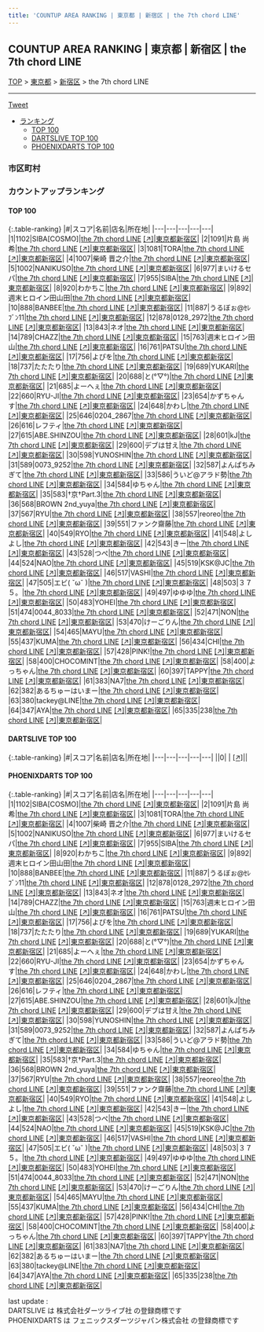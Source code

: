 ```yaml
---
title: 'COUNTUP AREA RANKING | 東京都 | 新宿区 | the 7th chord LINE'
---
```

## COUNTUP AREA RANKING | 東京都 | 新宿区 | the 7th chord LINE

[TOP](/darts/rank/) > [東京都](/darts/rank/東京都/) > [新宿区](/darts/rank/東京都/新宿区/) > the 7th chord LINE

___

<a href="https://twitter.com/share?ref_src=twsrc%5Etfw" data-text="COUNTUP AREA RANKING | 東京都新宿区the 7th chord LINE" class="twitter-share-button" data-hashtags="DARTSLIVE,PHOENIXDARTS,darts,ダーツ" data-show-count="false">Tweet</a>

* [ランキング](#カウントアップランキング)
    * [TOP 100](#top-100)
    * [DARTSLIVE TOP 100](#dartslive-top-100)
    * [PHOENIXDARTS TOP 100](#phoenixdarts-top-100)

### 市区町村

<ul>

</ul>

### カウントアップランキング

#### TOP 100



{:.table-ranking}
|#|スコア|名前|店名|所在地|
|---|---|---|---|---|
|1|1102|<span class="rank-name-pd">SIBA[COSMO]</span>|<a href="/darts/rank/shops/59098.html">the 7th chord LINE</a> <a href="https://vs.phoenixdarts.com/jp/shop/shopDetailInfo/s_59098?s_seq=59098">[↗]</a>|<a href="/darts/rank/東京都/新宿区">東京都新宿区</a>|
|2|1091|<span class="rank-name-pd"><span class="pro-icon-pd"></span>片島 尚希</span>|<a href="/darts/rank/shops/59098.html">the 7th chord LINE</a> <a href="https://vs.phoenixdarts.com/jp/shop/shopDetailInfo/s_59098?s_seq=59098">[↗]</a>|<a href="/darts/rank/東京都/新宿区">東京都新宿区</a>|
|3|1081|<span class="rank-name-pd">TORA</span>|<a href="/darts/rank/shops/59098.html">the 7th chord LINE</a> <a href="https://vs.phoenixdarts.com/jp/shop/shopDetailInfo/s_59098?s_seq=59098">[↗]</a>|<a href="/darts/rank/東京都/新宿区">東京都新宿区</a>|
|4|1007|<span class="rank-name-pd"><span class="pro-icon-pd"></span>柴崎 晋之介</span>|<a href="/darts/rank/shops/59098.html">the 7th chord LINE</a> <a href="https://vs.phoenixdarts.com/jp/shop/shopDetailInfo/s_59098?s_seq=59098">[↗]</a>|<a href="/darts/rank/東京都/新宿区">東京都新宿区</a>|
|5|1002|<span class="rank-name-pd">NANIKUSO</span>|<a href="/darts/rank/shops/59098.html">the 7th chord LINE</a> <a href="https://vs.phoenixdarts.com/jp/shop/shopDetailInfo/s_59098?s_seq=59098">[↗]</a>|<a href="/darts/rank/東京都/新宿区">東京都新宿区</a>|
|6|977|<span class="rank-name-pd">まいけるセパ</span>|<a href="/darts/rank/shops/59098.html">the 7th chord LINE</a> <a href="https://vs.phoenixdarts.com/jp/shop/shopDetailInfo/s_59098?s_seq=59098">[↗]</a>|<a href="/darts/rank/東京都/新宿区">東京都新宿区</a>|
|7|955|<span class="rank-name-pd">SIBA</span>|<a href="/darts/rank/shops/59098.html">the 7th chord LINE</a> <a href="https://vs.phoenixdarts.com/jp/shop/shopDetailInfo/s_59098?s_seq=59098">[↗]</a>|<a href="/darts/rank/東京都/新宿区">東京都新宿区</a>|
|8|920|<span class="rank-name-pd">わかちこ</span>|<a href="/darts/rank/shops/59098.html">the 7th chord LINE</a> <a href="https://vs.phoenixdarts.com/jp/shop/shopDetailInfo/s_59098?s_seq=59098">[↗]</a>|<a href="/darts/rank/東京都/新宿区">東京都新宿区</a>|
|9|892|<span class="rank-name-pd">週末ヒロイン田山田</span>|<a href="/darts/rank/shops/59098.html">the 7th chord LINE</a> <a href="https://vs.phoenixdarts.com/jp/shop/shopDetailInfo/s_59098?s_seq=59098">[↗]</a>|<a href="/darts/rank/東京都/新宿区">東京都新宿区</a>|
|10|888|<span class="rank-name-pd">BANBEE</span>|<a href="/darts/rank/shops/59098.html">the 7th chord LINE</a> <a href="https://vs.phoenixdarts.com/jp/shop/shopDetailInfo/s_59098?s_seq=59098">[↗]</a>|<a href="/darts/rank/東京都/新宿区">東京都新宿区</a>|
|11|887|<span class="rank-name-pd">うるぼぉ@ｾﾚﾌﾞﾝ11</span>|<a href="/darts/rank/shops/59098.html">the 7th chord LINE</a> <a href="https://vs.phoenixdarts.com/jp/shop/shopDetailInfo/s_59098?s_seq=59098">[↗]</a>|<a href="/darts/rank/東京都/新宿区">東京都新宿区</a>|
|12|878|<span class="rank-name-pd">0128_2972</span>|<a href="/darts/rank/shops/59098.html">the 7th chord LINE</a> <a href="https://vs.phoenixdarts.com/jp/shop/shopDetailInfo/s_59098?s_seq=59098">[↗]</a>|<a href="/darts/rank/東京都/新宿区">東京都新宿区</a>|
|13|843|<span class="rank-name-pd">ネオ</span>|<a href="/darts/rank/shops/59098.html">the 7th chord LINE</a> <a href="https://vs.phoenixdarts.com/jp/shop/shopDetailInfo/s_59098?s_seq=59098">[↗]</a>|<a href="/darts/rank/東京都/新宿区">東京都新宿区</a>|
|14|789|<span class="rank-name-pd">CHAZZ</span>|<a href="/darts/rank/shops/59098.html">the 7th chord LINE</a> <a href="https://vs.phoenixdarts.com/jp/shop/shopDetailInfo/s_59098?s_seq=59098">[↗]</a>|<a href="/darts/rank/東京都/新宿区">東京都新宿区</a>|
|15|763|<span class="rank-name-pd">週末ヒロイン田山</span>|<a href="/darts/rank/shops/59098.html">the 7th chord LINE</a> <a href="https://vs.phoenixdarts.com/jp/shop/shopDetailInfo/s_59098?s_seq=59098">[↗]</a>|<a href="/darts/rank/東京都/新宿区">東京都新宿区</a>|
|16|761|<span class="rank-name-pd">PATSU</span>|<a href="/darts/rank/shops/59098.html">the 7th chord LINE</a> <a href="https://vs.phoenixdarts.com/jp/shop/shopDetailInfo/s_59098?s_seq=59098">[↗]</a>|<a href="/darts/rank/東京都/新宿区">東京都新宿区</a>|
|17|756|<span class="rank-name-pd">よぴを</span>|<a href="/darts/rank/shops/59098.html">the 7th chord LINE</a> <a href="https://vs.phoenixdarts.com/jp/shop/shopDetailInfo/s_59098?s_seq=59098">[↗]</a>|<a href="/darts/rank/東京都/新宿区">東京都新宿区</a>|
|18|737|<span class="rank-name-pd">たたたり</span>|<a href="/darts/rank/shops/59098.html">the 7th chord LINE</a> <a href="https://vs.phoenixdarts.com/jp/shop/shopDetailInfo/s_59098?s_seq=59098">[↗]</a>|<a href="/darts/rank/東京都/新宿区">東京都新宿区</a>|
|19|689|<span class="rank-name-pd">YUKARI</span>|<a href="/darts/rank/shops/59098.html">the 7th chord LINE</a> <a href="https://vs.phoenixdarts.com/jp/shop/shopDetailInfo/s_59098?s_seq=59098">[↗]</a>|<a href="/darts/rank/東京都/新宿区">東京都新宿区</a>|
|20|688|<span class="rank-name-pd">と(°▽°)</span>|<a href="/darts/rank/shops/59098.html">the 7th chord LINE</a> <a href="https://vs.phoenixdarts.com/jp/shop/shopDetailInfo/s_59098?s_seq=59098">[↗]</a>|<a href="/darts/rank/東京都/新宿区">東京都新宿区</a>|
|21|685|<span class="rank-name-pd">よーへぇ</span>|<a href="/darts/rank/shops/59098.html">the 7th chord LINE</a> <a href="https://vs.phoenixdarts.com/jp/shop/shopDetailInfo/s_59098?s_seq=59098">[↗]</a>|<a href="/darts/rank/東京都/新宿区">東京都新宿区</a>|
|22|660|<span class="rank-name-pd">RYU-JI</span>|<a href="/darts/rank/shops/59098.html">the 7th chord LINE</a> <a href="https://vs.phoenixdarts.com/jp/shop/shopDetailInfo/s_59098?s_seq=59098">[↗]</a>|<a href="/darts/rank/東京都/新宿区">東京都新宿区</a>|
|23|654|<span class="rank-name-pd">かずちゃんす</span>|<a href="/darts/rank/shops/59098.html">the 7th chord LINE</a> <a href="https://vs.phoenixdarts.com/jp/shop/shopDetailInfo/s_59098?s_seq=59098">[↗]</a>|<a href="/darts/rank/東京都/新宿区">東京都新宿区</a>|
|24|648|<span class="rank-name-pd">かわし</span>|<a href="/darts/rank/shops/59098.html">the 7th chord LINE</a> <a href="https://vs.phoenixdarts.com/jp/shop/shopDetailInfo/s_59098?s_seq=59098">[↗]</a>|<a href="/darts/rank/東京都/新宿区">東京都新宿区</a>|
|25|646|<span class="rank-name-pd">0204_2867</span>|<a href="/darts/rank/shops/59098.html">the 7th chord LINE</a> <a href="https://vs.phoenixdarts.com/jp/shop/shopDetailInfo/s_59098?s_seq=59098">[↗]</a>|<a href="/darts/rank/東京都/新宿区">東京都新宿区</a>|
|26|616|<span class="rank-name-pd">レフティ</span>|<a href="/darts/rank/shops/59098.html">the 7th chord LINE</a> <a href="https://vs.phoenixdarts.com/jp/shop/shopDetailInfo/s_59098?s_seq=59098">[↗]</a>|<a href="/darts/rank/東京都/新宿区">東京都新宿区</a>|
|27|615|<span class="rank-name-pd">ABE.SHINZOU</span>|<a href="/darts/rank/shops/59098.html">the 7th chord LINE</a> <a href="https://vs.phoenixdarts.com/jp/shop/shopDetailInfo/s_59098?s_seq=59098">[↗]</a>|<a href="/darts/rank/東京都/新宿区">東京都新宿区</a>|
|28|601|<span class="rank-name-pd">kJ</span>|<a href="/darts/rank/shops/59098.html">the 7th chord LINE</a> <a href="https://vs.phoenixdarts.com/jp/shop/shopDetailInfo/s_59098?s_seq=59098">[↗]</a>|<a href="/darts/rank/東京都/新宿区">東京都新宿区</a>|
|29|600|<span class="rank-name-pd">デブは甘え</span>|<a href="/darts/rank/shops/59098.html">the 7th chord LINE</a> <a href="https://vs.phoenixdarts.com/jp/shop/shopDetailInfo/s_59098?s_seq=59098">[↗]</a>|<a href="/darts/rank/東京都/新宿区">東京都新宿区</a>|
|30|598|<span class="rank-name-pd">YUNOSHIN</span>|<a href="/darts/rank/shops/59098.html">the 7th chord LINE</a> <a href="https://vs.phoenixdarts.com/jp/shop/shopDetailInfo/s_59098?s_seq=59098">[↗]</a>|<a href="/darts/rank/東京都/新宿区">東京都新宿区</a>|
|31|589|<span class="rank-name-pd">0073_9252</span>|<a href="/darts/rank/shops/59098.html">the 7th chord LINE</a> <a href="https://vs.phoenixdarts.com/jp/shop/shopDetailInfo/s_59098?s_seq=59098">[↗]</a>|<a href="/darts/rank/東京都/新宿区">東京都新宿区</a>|
|32|587|<span class="rank-name-pd">よんぱちみぎて</span>|<a href="/darts/rank/shops/59098.html">the 7th chord LINE</a> <a href="https://vs.phoenixdarts.com/jp/shop/shopDetailInfo/s_59098?s_seq=59098">[↗]</a>|<a href="/darts/rank/東京都/新宿区">東京都新宿区</a>|
|33|586|<span class="rank-name-pd">ういど@アラド勢</span>|<a href="/darts/rank/shops/59098.html">the 7th chord LINE</a> <a href="https://vs.phoenixdarts.com/jp/shop/shopDetailInfo/s_59098?s_seq=59098">[↗]</a>|<a href="/darts/rank/東京都/新宿区">東京都新宿区</a>|
|34|584|<span class="rank-name-pd">ゆちゃん</span>|<a href="/darts/rank/shops/59098.html">the 7th chord LINE</a> <a href="https://vs.phoenixdarts.com/jp/shop/shopDetailInfo/s_59098?s_seq=59098">[↗]</a>|<a href="/darts/rank/東京都/新宿区">東京都新宿区</a>|
|35|583|<span class="rank-name-pd">†京†Part.3</span>|<a href="/darts/rank/shops/59098.html">the 7th chord LINE</a> <a href="https://vs.phoenixdarts.com/jp/shop/shopDetailInfo/s_59098?s_seq=59098">[↗]</a>|<a href="/darts/rank/東京都/新宿区">東京都新宿区</a>|
|36|568|<span class="rank-name-pd">BROWN 2nd_yuya</span>|<a href="/darts/rank/shops/59098.html">the 7th chord LINE</a> <a href="https://vs.phoenixdarts.com/jp/shop/shopDetailInfo/s_59098?s_seq=59098">[↗]</a>|<a href="/darts/rank/東京都/新宿区">東京都新宿区</a>|
|37|567|<span class="rank-name-pd">RYU</span>|<a href="/darts/rank/shops/59098.html">the 7th chord LINE</a> <a href="https://vs.phoenixdarts.com/jp/shop/shopDetailInfo/s_59098?s_seq=59098">[↗]</a>|<a href="/darts/rank/東京都/新宿区">東京都新宿区</a>|
|38|557|<span class="rank-name-pd">reoreo</span>|<a href="/darts/rank/shops/59098.html">the 7th chord LINE</a> <a href="https://vs.phoenixdarts.com/jp/shop/shopDetailInfo/s_59098?s_seq=59098">[↗]</a>|<a href="/darts/rank/東京都/新宿区">東京都新宿区</a>|
|39|551|<span class="rank-name-pd">ファンク齋藤</span>|<a href="/darts/rank/shops/59098.html">the 7th chord LINE</a> <a href="https://vs.phoenixdarts.com/jp/shop/shopDetailInfo/s_59098?s_seq=59098">[↗]</a>|<a href="/darts/rank/東京都/新宿区">東京都新宿区</a>|
|40|549|<span class="rank-name-pd">RYO</span>|<a href="/darts/rank/shops/59098.html">the 7th chord LINE</a> <a href="https://vs.phoenixdarts.com/jp/shop/shopDetailInfo/s_59098?s_seq=59098">[↗]</a>|<a href="/darts/rank/東京都/新宿区">東京都新宿区</a>|
|41|548|<span class="rank-name-pd">よしよし</span>|<a href="/darts/rank/shops/59098.html">the 7th chord LINE</a> <a href="https://vs.phoenixdarts.com/jp/shop/shopDetailInfo/s_59098?s_seq=59098">[↗]</a>|<a href="/darts/rank/東京都/新宿区">東京都新宿区</a>|
|42|543|<span class="rank-name-pd">きー</span>|<a href="/darts/rank/shops/59098.html">the 7th chord LINE</a> <a href="https://vs.phoenixdarts.com/jp/shop/shopDetailInfo/s_59098?s_seq=59098">[↗]</a>|<a href="/darts/rank/東京都/新宿区">東京都新宿区</a>|
|43|528|<span class="rank-name-pd">つぺ</span>|<a href="/darts/rank/shops/59098.html">the 7th chord LINE</a> <a href="https://vs.phoenixdarts.com/jp/shop/shopDetailInfo/s_59098?s_seq=59098">[↗]</a>|<a href="/darts/rank/東京都/新宿区">東京都新宿区</a>|
|44|524|<span class="rank-name-pd">NAO</span>|<a href="/darts/rank/shops/59098.html">the 7th chord LINE</a> <a href="https://vs.phoenixdarts.com/jp/shop/shopDetailInfo/s_59098?s_seq=59098">[↗]</a>|<a href="/darts/rank/東京都/新宿区">東京都新宿区</a>|
|45|519|<span class="rank-name-pd">KSK@JC</span>|<a href="/darts/rank/shops/59098.html">the 7th chord LINE</a> <a href="https://vs.phoenixdarts.com/jp/shop/shopDetailInfo/s_59098?s_seq=59098">[↗]</a>|<a href="/darts/rank/東京都/新宿区">東京都新宿区</a>|
|46|517|<span class="rank-name-pd">VASHI</span>|<a href="/darts/rank/shops/59098.html">the 7th chord LINE</a> <a href="https://vs.phoenixdarts.com/jp/shop/shopDetailInfo/s_59098?s_seq=59098">[↗]</a>|<a href="/darts/rank/東京都/新宿区">東京都新宿区</a>|
|47|505|<span class="rank-name-pd">エビ( ˇωˇ )</span>|<a href="/darts/rank/shops/59098.html">the 7th chord LINE</a> <a href="https://vs.phoenixdarts.com/jp/shop/shopDetailInfo/s_59098?s_seq=59098">[↗]</a>|<a href="/darts/rank/東京都/新宿区">東京都新宿区</a>|
|48|503|<span class="rank-name-pd">３７５。</span>|<a href="/darts/rank/shops/59098.html">the 7th chord LINE</a> <a href="https://vs.phoenixdarts.com/jp/shop/shopDetailInfo/s_59098?s_seq=59098">[↗]</a>|<a href="/darts/rank/東京都/新宿区">東京都新宿区</a>|
|49|497|<span class="rank-name-pd">ゆゆゆ</span>|<a href="/darts/rank/shops/59098.html">the 7th chord LINE</a> <a href="https://vs.phoenixdarts.com/jp/shop/shopDetailInfo/s_59098?s_seq=59098">[↗]</a>|<a href="/darts/rank/東京都/新宿区">東京都新宿区</a>|
|50|483|<span class="rank-name-pd">YOHEI</span>|<a href="/darts/rank/shops/59098.html">the 7th chord LINE</a> <a href="https://vs.phoenixdarts.com/jp/shop/shopDetailInfo/s_59098?s_seq=59098">[↗]</a>|<a href="/darts/rank/東京都/新宿区">東京都新宿区</a>|
|51|474|<span class="rank-name-pd">0044_8033</span>|<a href="/darts/rank/shops/59098.html">the 7th chord LINE</a> <a href="https://vs.phoenixdarts.com/jp/shop/shopDetailInfo/s_59098?s_seq=59098">[↗]</a>|<a href="/darts/rank/東京都/新宿区">東京都新宿区</a>|
|52|471|<span class="rank-name-pd">NON</span>|<a href="/darts/rank/shops/59098.html">the 7th chord LINE</a> <a href="https://vs.phoenixdarts.com/jp/shop/shopDetailInfo/s_59098?s_seq=59098">[↗]</a>|<a href="/darts/rank/東京都/新宿区">東京都新宿区</a>|
|53|470|<span class="rank-name-pd">けーごりん</span>|<a href="/darts/rank/shops/59098.html">the 7th chord LINE</a> <a href="https://vs.phoenixdarts.com/jp/shop/shopDetailInfo/s_59098?s_seq=59098">[↗]</a>|<a href="/darts/rank/東京都/新宿区">東京都新宿区</a>|
|54|465|<span class="rank-name-pd">MAYU</span>|<a href="/darts/rank/shops/59098.html">the 7th chord LINE</a> <a href="https://vs.phoenixdarts.com/jp/shop/shopDetailInfo/s_59098?s_seq=59098">[↗]</a>|<a href="/darts/rank/東京都/新宿区">東京都新宿区</a>|
|55|437|<span class="rank-name-pd">KUMA</span>|<a href="/darts/rank/shops/59098.html">the 7th chord LINE</a> <a href="https://vs.phoenixdarts.com/jp/shop/shopDetailInfo/s_59098?s_seq=59098">[↗]</a>|<a href="/darts/rank/東京都/新宿区">東京都新宿区</a>|
|56|434|<span class="rank-name-pd">CHI</span>|<a href="/darts/rank/shops/59098.html">the 7th chord LINE</a> <a href="https://vs.phoenixdarts.com/jp/shop/shopDetailInfo/s_59098?s_seq=59098">[↗]</a>|<a href="/darts/rank/東京都/新宿区">東京都新宿区</a>|
|57|428|<span class="rank-name-pd">PINK!</span>|<a href="/darts/rank/shops/59098.html">the 7th chord LINE</a> <a href="https://vs.phoenixdarts.com/jp/shop/shopDetailInfo/s_59098?s_seq=59098">[↗]</a>|<a href="/darts/rank/東京都/新宿区">東京都新宿区</a>|
|58|400|<span class="rank-name-pd">CHOCOMINT</span>|<a href="/darts/rank/shops/59098.html">the 7th chord LINE</a> <a href="https://vs.phoenixdarts.com/jp/shop/shopDetailInfo/s_59098?s_seq=59098">[↗]</a>|<a href="/darts/rank/東京都/新宿区">東京都新宿区</a>|
|58|400|<span class="rank-name-pd">よっちゃん</span>|<a href="/darts/rank/shops/59098.html">the 7th chord LINE</a> <a href="https://vs.phoenixdarts.com/jp/shop/shopDetailInfo/s_59098?s_seq=59098">[↗]</a>|<a href="/darts/rank/東京都/新宿区">東京都新宿区</a>|
|60|397|<span class="rank-name-pd">TAPPY</span>|<a href="/darts/rank/shops/59098.html">the 7th chord LINE</a> <a href="https://vs.phoenixdarts.com/jp/shop/shopDetailInfo/s_59098?s_seq=59098">[↗]</a>|<a href="/darts/rank/東京都/新宿区">東京都新宿区</a>|
|61|383|<span class="rank-name-pd">NA7</span>|<a href="/darts/rank/shops/59098.html">the 7th chord LINE</a> <a href="https://vs.phoenixdarts.com/jp/shop/shopDetailInfo/s_59098?s_seq=59098">[↗]</a>|<a href="/darts/rank/東京都/新宿区">東京都新宿区</a>|
|62|382|<span class="rank-name-pd">あるちゅーはいまー</span>|<a href="/darts/rank/shops/59098.html">the 7th chord LINE</a> <a href="https://vs.phoenixdarts.com/jp/shop/shopDetailInfo/s_59098?s_seq=59098">[↗]</a>|<a href="/darts/rank/東京都/新宿区">東京都新宿区</a>|
|63|380|<span class="rank-name-pd">tackey@LINE</span>|<a href="/darts/rank/shops/59098.html">the 7th chord LINE</a> <a href="https://vs.phoenixdarts.com/jp/shop/shopDetailInfo/s_59098?s_seq=59098">[↗]</a>|<a href="/darts/rank/東京都/新宿区">東京都新宿区</a>|
|64|347|<span class="rank-name-pd">AYA</span>|<a href="/darts/rank/shops/59098.html">the 7th chord LINE</a> <a href="https://vs.phoenixdarts.com/jp/shop/shopDetailInfo/s_59098?s_seq=59098">[↗]</a>|<a href="/darts/rank/東京都/新宿区">東京都新宿区</a>|
|65|335|<span class="rank-name-pd">238</span>|<a href="/darts/rank/shops/59098.html">the 7th chord LINE</a> <a href="https://vs.phoenixdarts.com/jp/shop/shopDetailInfo/s_59098?s_seq=59098">[↗]</a>|<a href="/darts/rank/東京都/新宿区">東京都新宿区</a>|


#### DARTSLIVE TOP 100



{:.table-ranking}
|#|スコア|名前|店名|所在地|
|---|---|---|---|---|
||0|<span class="rank-name-dl"> </span>|<a href="/darts/rank/shops/.html"></a> <a href="">[↗]</a>|<a href="/darts/rank//"></a>|


#### PHOENIXDARTS TOP 100



{:.table-ranking}
|#|スコア|名前|店名|所在地|
|---|---|---|---|---|
|1|1102|<span class="rank-name-pd">SIBA[COSMO]</span>|<a href="/darts/rank/shops/59098.html">the 7th chord LINE</a> <a href="https://vs.phoenixdarts.com/jp/shop/shopDetailInfo/s_59098?s_seq=59098">[↗]</a>|<a href="/darts/rank/東京都/新宿区">東京都新宿区</a>|
|2|1091|<span class="rank-name-pd"><span class="pro-icon-pd"></span>片島 尚希</span>|<a href="/darts/rank/shops/59098.html">the 7th chord LINE</a> <a href="https://vs.phoenixdarts.com/jp/shop/shopDetailInfo/s_59098?s_seq=59098">[↗]</a>|<a href="/darts/rank/東京都/新宿区">東京都新宿区</a>|
|3|1081|<span class="rank-name-pd">TORA</span>|<a href="/darts/rank/shops/59098.html">the 7th chord LINE</a> <a href="https://vs.phoenixdarts.com/jp/shop/shopDetailInfo/s_59098?s_seq=59098">[↗]</a>|<a href="/darts/rank/東京都/新宿区">東京都新宿区</a>|
|4|1007|<span class="rank-name-pd"><span class="pro-icon-pd"></span>柴崎 晋之介</span>|<a href="/darts/rank/shops/59098.html">the 7th chord LINE</a> <a href="https://vs.phoenixdarts.com/jp/shop/shopDetailInfo/s_59098?s_seq=59098">[↗]</a>|<a href="/darts/rank/東京都/新宿区">東京都新宿区</a>|
|5|1002|<span class="rank-name-pd">NANIKUSO</span>|<a href="/darts/rank/shops/59098.html">the 7th chord LINE</a> <a href="https://vs.phoenixdarts.com/jp/shop/shopDetailInfo/s_59098?s_seq=59098">[↗]</a>|<a href="/darts/rank/東京都/新宿区">東京都新宿区</a>|
|6|977|<span class="rank-name-pd">まいけるセパ</span>|<a href="/darts/rank/shops/59098.html">the 7th chord LINE</a> <a href="https://vs.phoenixdarts.com/jp/shop/shopDetailInfo/s_59098?s_seq=59098">[↗]</a>|<a href="/darts/rank/東京都/新宿区">東京都新宿区</a>|
|7|955|<span class="rank-name-pd">SIBA</span>|<a href="/darts/rank/shops/59098.html">the 7th chord LINE</a> <a href="https://vs.phoenixdarts.com/jp/shop/shopDetailInfo/s_59098?s_seq=59098">[↗]</a>|<a href="/darts/rank/東京都/新宿区">東京都新宿区</a>|
|8|920|<span class="rank-name-pd">わかちこ</span>|<a href="/darts/rank/shops/59098.html">the 7th chord LINE</a> <a href="https://vs.phoenixdarts.com/jp/shop/shopDetailInfo/s_59098?s_seq=59098">[↗]</a>|<a href="/darts/rank/東京都/新宿区">東京都新宿区</a>|
|9|892|<span class="rank-name-pd">週末ヒロイン田山田</span>|<a href="/darts/rank/shops/59098.html">the 7th chord LINE</a> <a href="https://vs.phoenixdarts.com/jp/shop/shopDetailInfo/s_59098?s_seq=59098">[↗]</a>|<a href="/darts/rank/東京都/新宿区">東京都新宿区</a>|
|10|888|<span class="rank-name-pd">BANBEE</span>|<a href="/darts/rank/shops/59098.html">the 7th chord LINE</a> <a href="https://vs.phoenixdarts.com/jp/shop/shopDetailInfo/s_59098?s_seq=59098">[↗]</a>|<a href="/darts/rank/東京都/新宿区">東京都新宿区</a>|
|11|887|<span class="rank-name-pd">うるぼぉ@ｾﾚﾌﾞﾝ11</span>|<a href="/darts/rank/shops/59098.html">the 7th chord LINE</a> <a href="https://vs.phoenixdarts.com/jp/shop/shopDetailInfo/s_59098?s_seq=59098">[↗]</a>|<a href="/darts/rank/東京都/新宿区">東京都新宿区</a>|
|12|878|<span class="rank-name-pd">0128_2972</span>|<a href="/darts/rank/shops/59098.html">the 7th chord LINE</a> <a href="https://vs.phoenixdarts.com/jp/shop/shopDetailInfo/s_59098?s_seq=59098">[↗]</a>|<a href="/darts/rank/東京都/新宿区">東京都新宿区</a>|
|13|843|<span class="rank-name-pd">ネオ</span>|<a href="/darts/rank/shops/59098.html">the 7th chord LINE</a> <a href="https://vs.phoenixdarts.com/jp/shop/shopDetailInfo/s_59098?s_seq=59098">[↗]</a>|<a href="/darts/rank/東京都/新宿区">東京都新宿区</a>|
|14|789|<span class="rank-name-pd">CHAZZ</span>|<a href="/darts/rank/shops/59098.html">the 7th chord LINE</a> <a href="https://vs.phoenixdarts.com/jp/shop/shopDetailInfo/s_59098?s_seq=59098">[↗]</a>|<a href="/darts/rank/東京都/新宿区">東京都新宿区</a>|
|15|763|<span class="rank-name-pd">週末ヒロイン田山</span>|<a href="/darts/rank/shops/59098.html">the 7th chord LINE</a> <a href="https://vs.phoenixdarts.com/jp/shop/shopDetailInfo/s_59098?s_seq=59098">[↗]</a>|<a href="/darts/rank/東京都/新宿区">東京都新宿区</a>|
|16|761|<span class="rank-name-pd">PATSU</span>|<a href="/darts/rank/shops/59098.html">the 7th chord LINE</a> <a href="https://vs.phoenixdarts.com/jp/shop/shopDetailInfo/s_59098?s_seq=59098">[↗]</a>|<a href="/darts/rank/東京都/新宿区">東京都新宿区</a>|
|17|756|<span class="rank-name-pd">よぴを</span>|<a href="/darts/rank/shops/59098.html">the 7th chord LINE</a> <a href="https://vs.phoenixdarts.com/jp/shop/shopDetailInfo/s_59098?s_seq=59098">[↗]</a>|<a href="/darts/rank/東京都/新宿区">東京都新宿区</a>|
|18|737|<span class="rank-name-pd">たたたり</span>|<a href="/darts/rank/shops/59098.html">the 7th chord LINE</a> <a href="https://vs.phoenixdarts.com/jp/shop/shopDetailInfo/s_59098?s_seq=59098">[↗]</a>|<a href="/darts/rank/東京都/新宿区">東京都新宿区</a>|
|19|689|<span class="rank-name-pd">YUKARI</span>|<a href="/darts/rank/shops/59098.html">the 7th chord LINE</a> <a href="https://vs.phoenixdarts.com/jp/shop/shopDetailInfo/s_59098?s_seq=59098">[↗]</a>|<a href="/darts/rank/東京都/新宿区">東京都新宿区</a>|
|20|688|<span class="rank-name-pd">と(°▽°)</span>|<a href="/darts/rank/shops/59098.html">the 7th chord LINE</a> <a href="https://vs.phoenixdarts.com/jp/shop/shopDetailInfo/s_59098?s_seq=59098">[↗]</a>|<a href="/darts/rank/東京都/新宿区">東京都新宿区</a>|
|21|685|<span class="rank-name-pd">よーへぇ</span>|<a href="/darts/rank/shops/59098.html">the 7th chord LINE</a> <a href="https://vs.phoenixdarts.com/jp/shop/shopDetailInfo/s_59098?s_seq=59098">[↗]</a>|<a href="/darts/rank/東京都/新宿区">東京都新宿区</a>|
|22|660|<span class="rank-name-pd">RYU-JI</span>|<a href="/darts/rank/shops/59098.html">the 7th chord LINE</a> <a href="https://vs.phoenixdarts.com/jp/shop/shopDetailInfo/s_59098?s_seq=59098">[↗]</a>|<a href="/darts/rank/東京都/新宿区">東京都新宿区</a>|
|23|654|<span class="rank-name-pd">かずちゃんす</span>|<a href="/darts/rank/shops/59098.html">the 7th chord LINE</a> <a href="https://vs.phoenixdarts.com/jp/shop/shopDetailInfo/s_59098?s_seq=59098">[↗]</a>|<a href="/darts/rank/東京都/新宿区">東京都新宿区</a>|
|24|648|<span class="rank-name-pd">かわし</span>|<a href="/darts/rank/shops/59098.html">the 7th chord LINE</a> <a href="https://vs.phoenixdarts.com/jp/shop/shopDetailInfo/s_59098?s_seq=59098">[↗]</a>|<a href="/darts/rank/東京都/新宿区">東京都新宿区</a>|
|25|646|<span class="rank-name-pd">0204_2867</span>|<a href="/darts/rank/shops/59098.html">the 7th chord LINE</a> <a href="https://vs.phoenixdarts.com/jp/shop/shopDetailInfo/s_59098?s_seq=59098">[↗]</a>|<a href="/darts/rank/東京都/新宿区">東京都新宿区</a>|
|26|616|<span class="rank-name-pd">レフティ</span>|<a href="/darts/rank/shops/59098.html">the 7th chord LINE</a> <a href="https://vs.phoenixdarts.com/jp/shop/shopDetailInfo/s_59098?s_seq=59098">[↗]</a>|<a href="/darts/rank/東京都/新宿区">東京都新宿区</a>|
|27|615|<span class="rank-name-pd">ABE.SHINZOU</span>|<a href="/darts/rank/shops/59098.html">the 7th chord LINE</a> <a href="https://vs.phoenixdarts.com/jp/shop/shopDetailInfo/s_59098?s_seq=59098">[↗]</a>|<a href="/darts/rank/東京都/新宿区">東京都新宿区</a>|
|28|601|<span class="rank-name-pd">kJ</span>|<a href="/darts/rank/shops/59098.html">the 7th chord LINE</a> <a href="https://vs.phoenixdarts.com/jp/shop/shopDetailInfo/s_59098?s_seq=59098">[↗]</a>|<a href="/darts/rank/東京都/新宿区">東京都新宿区</a>|
|29|600|<span class="rank-name-pd">デブは甘え</span>|<a href="/darts/rank/shops/59098.html">the 7th chord LINE</a> <a href="https://vs.phoenixdarts.com/jp/shop/shopDetailInfo/s_59098?s_seq=59098">[↗]</a>|<a href="/darts/rank/東京都/新宿区">東京都新宿区</a>|
|30|598|<span class="rank-name-pd">YUNOSHIN</span>|<a href="/darts/rank/shops/59098.html">the 7th chord LINE</a> <a href="https://vs.phoenixdarts.com/jp/shop/shopDetailInfo/s_59098?s_seq=59098">[↗]</a>|<a href="/darts/rank/東京都/新宿区">東京都新宿区</a>|
|31|589|<span class="rank-name-pd">0073_9252</span>|<a href="/darts/rank/shops/59098.html">the 7th chord LINE</a> <a href="https://vs.phoenixdarts.com/jp/shop/shopDetailInfo/s_59098?s_seq=59098">[↗]</a>|<a href="/darts/rank/東京都/新宿区">東京都新宿区</a>|
|32|587|<span class="rank-name-pd">よんぱちみぎて</span>|<a href="/darts/rank/shops/59098.html">the 7th chord LINE</a> <a href="https://vs.phoenixdarts.com/jp/shop/shopDetailInfo/s_59098?s_seq=59098">[↗]</a>|<a href="/darts/rank/東京都/新宿区">東京都新宿区</a>|
|33|586|<span class="rank-name-pd">ういど@アラド勢</span>|<a href="/darts/rank/shops/59098.html">the 7th chord LINE</a> <a href="https://vs.phoenixdarts.com/jp/shop/shopDetailInfo/s_59098?s_seq=59098">[↗]</a>|<a href="/darts/rank/東京都/新宿区">東京都新宿区</a>|
|34|584|<span class="rank-name-pd">ゆちゃん</span>|<a href="/darts/rank/shops/59098.html">the 7th chord LINE</a> <a href="https://vs.phoenixdarts.com/jp/shop/shopDetailInfo/s_59098?s_seq=59098">[↗]</a>|<a href="/darts/rank/東京都/新宿区">東京都新宿区</a>|
|35|583|<span class="rank-name-pd">†京†Part.3</span>|<a href="/darts/rank/shops/59098.html">the 7th chord LINE</a> <a href="https://vs.phoenixdarts.com/jp/shop/shopDetailInfo/s_59098?s_seq=59098">[↗]</a>|<a href="/darts/rank/東京都/新宿区">東京都新宿区</a>|
|36|568|<span class="rank-name-pd">BROWN 2nd_yuya</span>|<a href="/darts/rank/shops/59098.html">the 7th chord LINE</a> <a href="https://vs.phoenixdarts.com/jp/shop/shopDetailInfo/s_59098?s_seq=59098">[↗]</a>|<a href="/darts/rank/東京都/新宿区">東京都新宿区</a>|
|37|567|<span class="rank-name-pd">RYU</span>|<a href="/darts/rank/shops/59098.html">the 7th chord LINE</a> <a href="https://vs.phoenixdarts.com/jp/shop/shopDetailInfo/s_59098?s_seq=59098">[↗]</a>|<a href="/darts/rank/東京都/新宿区">東京都新宿区</a>|
|38|557|<span class="rank-name-pd">reoreo</span>|<a href="/darts/rank/shops/59098.html">the 7th chord LINE</a> <a href="https://vs.phoenixdarts.com/jp/shop/shopDetailInfo/s_59098?s_seq=59098">[↗]</a>|<a href="/darts/rank/東京都/新宿区">東京都新宿区</a>|
|39|551|<span class="rank-name-pd">ファンク齋藤</span>|<a href="/darts/rank/shops/59098.html">the 7th chord LINE</a> <a href="https://vs.phoenixdarts.com/jp/shop/shopDetailInfo/s_59098?s_seq=59098">[↗]</a>|<a href="/darts/rank/東京都/新宿区">東京都新宿区</a>|
|40|549|<span class="rank-name-pd">RYO</span>|<a href="/darts/rank/shops/59098.html">the 7th chord LINE</a> <a href="https://vs.phoenixdarts.com/jp/shop/shopDetailInfo/s_59098?s_seq=59098">[↗]</a>|<a href="/darts/rank/東京都/新宿区">東京都新宿区</a>|
|41|548|<span class="rank-name-pd">よしよし</span>|<a href="/darts/rank/shops/59098.html">the 7th chord LINE</a> <a href="https://vs.phoenixdarts.com/jp/shop/shopDetailInfo/s_59098?s_seq=59098">[↗]</a>|<a href="/darts/rank/東京都/新宿区">東京都新宿区</a>|
|42|543|<span class="rank-name-pd">きー</span>|<a href="/darts/rank/shops/59098.html">the 7th chord LINE</a> <a href="https://vs.phoenixdarts.com/jp/shop/shopDetailInfo/s_59098?s_seq=59098">[↗]</a>|<a href="/darts/rank/東京都/新宿区">東京都新宿区</a>|
|43|528|<span class="rank-name-pd">つぺ</span>|<a href="/darts/rank/shops/59098.html">the 7th chord LINE</a> <a href="https://vs.phoenixdarts.com/jp/shop/shopDetailInfo/s_59098?s_seq=59098">[↗]</a>|<a href="/darts/rank/東京都/新宿区">東京都新宿区</a>|
|44|524|<span class="rank-name-pd">NAO</span>|<a href="/darts/rank/shops/59098.html">the 7th chord LINE</a> <a href="https://vs.phoenixdarts.com/jp/shop/shopDetailInfo/s_59098?s_seq=59098">[↗]</a>|<a href="/darts/rank/東京都/新宿区">東京都新宿区</a>|
|45|519|<span class="rank-name-pd">KSK@JC</span>|<a href="/darts/rank/shops/59098.html">the 7th chord LINE</a> <a href="https://vs.phoenixdarts.com/jp/shop/shopDetailInfo/s_59098?s_seq=59098">[↗]</a>|<a href="/darts/rank/東京都/新宿区">東京都新宿区</a>|
|46|517|<span class="rank-name-pd">VASHI</span>|<a href="/darts/rank/shops/59098.html">the 7th chord LINE</a> <a href="https://vs.phoenixdarts.com/jp/shop/shopDetailInfo/s_59098?s_seq=59098">[↗]</a>|<a href="/darts/rank/東京都/新宿区">東京都新宿区</a>|
|47|505|<span class="rank-name-pd">エビ( ˇωˇ )</span>|<a href="/darts/rank/shops/59098.html">the 7th chord LINE</a> <a href="https://vs.phoenixdarts.com/jp/shop/shopDetailInfo/s_59098?s_seq=59098">[↗]</a>|<a href="/darts/rank/東京都/新宿区">東京都新宿区</a>|
|48|503|<span class="rank-name-pd">３７５。</span>|<a href="/darts/rank/shops/59098.html">the 7th chord LINE</a> <a href="https://vs.phoenixdarts.com/jp/shop/shopDetailInfo/s_59098?s_seq=59098">[↗]</a>|<a href="/darts/rank/東京都/新宿区">東京都新宿区</a>|
|49|497|<span class="rank-name-pd">ゆゆゆ</span>|<a href="/darts/rank/shops/59098.html">the 7th chord LINE</a> <a href="https://vs.phoenixdarts.com/jp/shop/shopDetailInfo/s_59098?s_seq=59098">[↗]</a>|<a href="/darts/rank/東京都/新宿区">東京都新宿区</a>|
|50|483|<span class="rank-name-pd">YOHEI</span>|<a href="/darts/rank/shops/59098.html">the 7th chord LINE</a> <a href="https://vs.phoenixdarts.com/jp/shop/shopDetailInfo/s_59098?s_seq=59098">[↗]</a>|<a href="/darts/rank/東京都/新宿区">東京都新宿区</a>|
|51|474|<span class="rank-name-pd">0044_8033</span>|<a href="/darts/rank/shops/59098.html">the 7th chord LINE</a> <a href="https://vs.phoenixdarts.com/jp/shop/shopDetailInfo/s_59098?s_seq=59098">[↗]</a>|<a href="/darts/rank/東京都/新宿区">東京都新宿区</a>|
|52|471|<span class="rank-name-pd">NON</span>|<a href="/darts/rank/shops/59098.html">the 7th chord LINE</a> <a href="https://vs.phoenixdarts.com/jp/shop/shopDetailInfo/s_59098?s_seq=59098">[↗]</a>|<a href="/darts/rank/東京都/新宿区">東京都新宿区</a>|
|53|470|<span class="rank-name-pd">けーごりん</span>|<a href="/darts/rank/shops/59098.html">the 7th chord LINE</a> <a href="https://vs.phoenixdarts.com/jp/shop/shopDetailInfo/s_59098?s_seq=59098">[↗]</a>|<a href="/darts/rank/東京都/新宿区">東京都新宿区</a>|
|54|465|<span class="rank-name-pd">MAYU</span>|<a href="/darts/rank/shops/59098.html">the 7th chord LINE</a> <a href="https://vs.phoenixdarts.com/jp/shop/shopDetailInfo/s_59098?s_seq=59098">[↗]</a>|<a href="/darts/rank/東京都/新宿区">東京都新宿区</a>|
|55|437|<span class="rank-name-pd">KUMA</span>|<a href="/darts/rank/shops/59098.html">the 7th chord LINE</a> <a href="https://vs.phoenixdarts.com/jp/shop/shopDetailInfo/s_59098?s_seq=59098">[↗]</a>|<a href="/darts/rank/東京都/新宿区">東京都新宿区</a>|
|56|434|<span class="rank-name-pd">CHI</span>|<a href="/darts/rank/shops/59098.html">the 7th chord LINE</a> <a href="https://vs.phoenixdarts.com/jp/shop/shopDetailInfo/s_59098?s_seq=59098">[↗]</a>|<a href="/darts/rank/東京都/新宿区">東京都新宿区</a>|
|57|428|<span class="rank-name-pd">PINK!</span>|<a href="/darts/rank/shops/59098.html">the 7th chord LINE</a> <a href="https://vs.phoenixdarts.com/jp/shop/shopDetailInfo/s_59098?s_seq=59098">[↗]</a>|<a href="/darts/rank/東京都/新宿区">東京都新宿区</a>|
|58|400|<span class="rank-name-pd">CHOCOMINT</span>|<a href="/darts/rank/shops/59098.html">the 7th chord LINE</a> <a href="https://vs.phoenixdarts.com/jp/shop/shopDetailInfo/s_59098?s_seq=59098">[↗]</a>|<a href="/darts/rank/東京都/新宿区">東京都新宿区</a>|
|58|400|<span class="rank-name-pd">よっちゃん</span>|<a href="/darts/rank/shops/59098.html">the 7th chord LINE</a> <a href="https://vs.phoenixdarts.com/jp/shop/shopDetailInfo/s_59098?s_seq=59098">[↗]</a>|<a href="/darts/rank/東京都/新宿区">東京都新宿区</a>|
|60|397|<span class="rank-name-pd">TAPPY</span>|<a href="/darts/rank/shops/59098.html">the 7th chord LINE</a> <a href="https://vs.phoenixdarts.com/jp/shop/shopDetailInfo/s_59098?s_seq=59098">[↗]</a>|<a href="/darts/rank/東京都/新宿区">東京都新宿区</a>|
|61|383|<span class="rank-name-pd">NA7</span>|<a href="/darts/rank/shops/59098.html">the 7th chord LINE</a> <a href="https://vs.phoenixdarts.com/jp/shop/shopDetailInfo/s_59098?s_seq=59098">[↗]</a>|<a href="/darts/rank/東京都/新宿区">東京都新宿区</a>|
|62|382|<span class="rank-name-pd">あるちゅーはいまー</span>|<a href="/darts/rank/shops/59098.html">the 7th chord LINE</a> <a href="https://vs.phoenixdarts.com/jp/shop/shopDetailInfo/s_59098?s_seq=59098">[↗]</a>|<a href="/darts/rank/東京都/新宿区">東京都新宿区</a>|
|63|380|<span class="rank-name-pd">tackey@LINE</span>|<a href="/darts/rank/shops/59098.html">the 7th chord LINE</a> <a href="https://vs.phoenixdarts.com/jp/shop/shopDetailInfo/s_59098?s_seq=59098">[↗]</a>|<a href="/darts/rank/東京都/新宿区">東京都新宿区</a>|
|64|347|<span class="rank-name-pd">AYA</span>|<a href="/darts/rank/shops/59098.html">the 7th chord LINE</a> <a href="https://vs.phoenixdarts.com/jp/shop/shopDetailInfo/s_59098?s_seq=59098">[↗]</a>|<a href="/darts/rank/東京都/新宿区">東京都新宿区</a>|
|65|335|<span class="rank-name-pd">238</span>|<a href="/darts/rank/shops/59098.html">the 7th chord LINE</a> <a href="https://vs.phoenixdarts.com/jp/shop/shopDetailInfo/s_59098?s_seq=59098">[↗]</a>|<a href="/darts/rank/東京都/新宿区">東京都新宿区</a>|


<div class="footer border-top border-gray-light mt-5 pt-3 text-right text-gray">
    last update : <span style="font-weight: italic" id="foot_last_modified"></span><br />
    DARTSLIVE は 株式会社ダーツライブ社 の登録商標です<br />
    PHOENIXDARTS は フェニックスダーツジャパン株式会社 の登録商標です<br />
</div>

<script src="https://cdnjs.cloudflare.com/ajax/libs/jquery.tablesorter/2.31.3/js/jquery.tablesorter.min.js" integrity="sha512-qzgd5cYSZcosqpzpn7zF2ZId8f/8CHmFKZ8j7mU4OUXTNRd5g+ZHBPsgKEwoqxCtdQvExE5LprwwPAgoicguNg==" crossorigin="anonymous" referrerpolicy="no-referrer"></script>
<link rel="stylesheet" href="https://cdnjs.cloudflare.com/ajax/libs/jquery.tablesorter/2.31.3/css/theme.default.min.css" integrity="sha512-wghhOJkjQX0Lh3NSWvNKeZ0ZpNn+SPVXX1Qyc9OCaogADktxrBiBdKGDoqVUOyhStvMBmJQ8ZdMHiR3wuEq8+w==" crossorigin="anonymous" referrerpolicy="no-referrer" />
<script>
$(function() {
    $(".table-ranking").tablesorter({sortList:[[0, 0]]});
    $("#foot_last_modified").text(formatDate(new Date(document.lastModified), 'yyyy-MM-dd HH:mm:ss'));
});
</script>

<script async src="https://platform.twitter.com/widgets.js" charset="utf-8"></script>